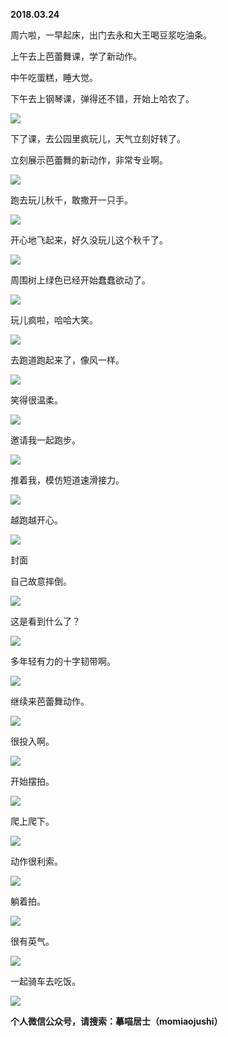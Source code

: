 
          
            
**2018.03.24**

周六啦，一早起床，出门去永和大王喝豆浆吃油条。

上午去上芭蕾舞课，学了新动作。

中午吃蛋糕，睡大觉。

下午去上钢琴课，弹得还不错，开始上哈农了。




![](img/51001-a84cd651fa01e1cb.jpg)




下了课，去公园里疯玩儿，天气立刻好转了。

立刻展示芭蕾舞的新动作，非常专业啊。




![](img/51001-b505f82f616e51ad.jpg)




跑去玩儿秋千，敢撒开一只手。




![](img/51001-6a16939651f81265.jpg)




开心地飞起来，好久没玩儿这个秋千了。




![](img/51001-25f241314527446f.jpg)




周围树上绿色已经开始蠢蠢欲动了。




![](img/51001-9da7fac9371adf10.jpg)




玩儿疯啦，哈哈大笑。




![](img/51001-06161238ee4b7287.jpg)




去跑道跑起来了，像风一样。




![](img/51001-74553a9b522f7f84.jpg)




笑得很温柔。




![](img/51001-f8eb66d8be00c7f8.jpg)




邀请我一起跑步。




![](img/51001-0101d549b43b9932.jpg)




推着我，模仿短道速滑接力。




![](img/51001-54b8e29ca0b9f901.jpg)




越跑越开心。




![](img/51001-84fd319073d7ed03.jpg)

封面


自己故意摔倒。




![](img/51001-d07e7bcea5e16c7d.jpg)




这是看到什么了？




![](img/51001-2a8af459ea58013c.jpg)




多年轻有力的十字韧带啊。




![](img/51001-fcb9c23624a0f963.jpg)




继续来芭蕾舞动作。




![](img/51001-6bb809342856d3c0.jpg)




很投入啊。




![](img/51001-a8823ceb118d247d.jpg)




开始摆拍。




![](img/51001-83b3ca21cd98328a.jpg)




爬上爬下。




![](img/51001-c33ee9b1cf630ddd.jpg)




动作很利索。




![](img/51001-45a0efb478c0b444.jpg)




躺着拍。




![](img/51001-f03bccab74b85b60.jpg)




很有英气。




![](img/51001-ac4ec99f074362e0.jpg)




一起骑车去吃饭。




![](img/51001-f9af88711a12f052.jpg)





**个人微信公众号，请搜索：摹喵居士（momiaojushi）**

          
        